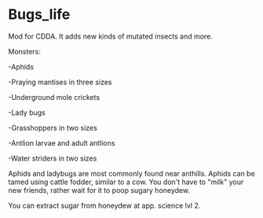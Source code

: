 # Bugs_life
Mod for CDDA. It adds new kinds of mutated insects and more.

Monsters:

-Aphids

-Praying mantises in three sizes

-Underground mole crickets

-Lady bugs

-Grasshoppers in two sizes

-Antlion larvae and adult antlions

-Water striders in two sizes

Aphids and ladybugs are most commonly found near anthills. Aphids can be tamed using cattle fodder, similar to a cow. You don't have to "milk" your new friends, rather wait for it to poop sugary honeydew.

You can extract sugar from honeydew at app. science lvl 2.
